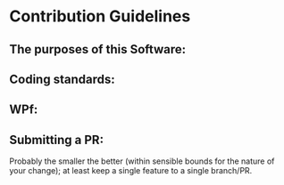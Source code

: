# Contribution Guidelines

## The purposes of this Software:

## Coding standards:

## WPf:

## Submitting a PR:
Probably the smaller the better (within sensible bounds for the nature of your change); at least keep a single feature to a single branch/PR.
